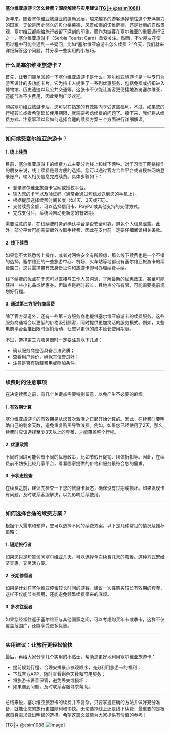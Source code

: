 **塞尔维亚旅游卡怎么续费？深度解读与实用建议[[TG💪+ @esim1088](https://t.me/s/esim1088)]**

近年来，随着塞尔维亚旅游业的蓬勃发展，越来越多的游客选择前往这个充满魅力的国家。无论是历史悠久的贝尔格莱德、风景如画的诺维萨德，还是壮丽的自然景观，塞尔维亚都能给旅行者留下深刻的印象。而作为游客在塞尔维亚的重要通行证之一，塞尔维亚旅游卡（Serbia Tourist Card）备受关注。然而，不少朋友在使用过程中可能会遇到一些疑问，比如“塞尔维亚旅游卡怎么续费？”今天，我们就来详细解答这个问题，并分享一些实用的小技巧。

### 什么是塞尔维亚旅游卡？

首先，让我们简单回顾一下塞尔维亚旅游卡是什么。塞尔维亚旅游卡是一种专门为游客设计的多功能卡片，它为持卡人提供了一系列优惠服务，包括免费或折扣进入博物馆、历史遗迹以及公共交通等。这张卡不仅能让游客更便捷地游览塞尔维亚，还能节省不少费用，因此受到广泛欢迎。

购买塞尔维亚旅游卡后，您可以在指定的有效期内享受这些福利。不过，如果您的行程较长或者希望延长使用期限，就需要考虑续费的问题了。接下来，我们将从续费方式、注意事项以及如何选择合适的续费方案三个方面进行详细解读。

---

### 如何续费塞尔维亚旅游卡？

#### 1. **线上续费**
  
目前，塞尔维亚旅游卡的续费方式主要分为线上和线下两种。对于习惯于网络操作的朋友来说，线上续费是最方便的选择。您可以通过官方合作平台或者授权网站登录账户，输入相关信息完成续费。具体步骤如下：

- 登录塞尔维亚旅游卡官网或授权平台。
- 输入您的卡号以及验证码（通常会通过短信发送到您的手机上）。
- 根据提示选择续费时间长度（如1天、3天或7天）。
- 支付续费金额，可以选择信用卡、PayPal或其他支持的支付方式。
- 完成支付后，系统会自动更新您的有效期。

需要注意的是，在线续费时务必确认平台是否安全可靠，避免个人信息泄露。此外，部分平台可能需要额外收取手续费，因此在支付前一定要仔细阅读相关条款。

#### 2. **线下续费**

如果您不太熟悉线上操作，或者对网络安全有所顾虑，那么线下续费也是一个不错的选择。塞尔维亚的一些旅游中心、机场、火车站等地都设有塞尔维亚旅游卡的续费窗口。您只需携带有效身份证件和旅游卡即可办理续费手续。

线下续费的优点在于您可以直接与工作人员沟通，了解最新的优惠政策，甚至可能获得一些小礼品或优惠券。但缺点是耗时较长，且地点分布有限，可能需要提前规划好行程。

#### 3. **通过第三方服务商续费**

除了官方渠道外，还有一些第三方服务商也提供塞尔维亚旅游卡的续费服务。这些服务商通常会以更低的价格吸引顾客，同时提供更加灵活的服务模式。例如，某些电商平台会推出限时促销活动，让您以更低的成本延长使用期限。

不过，选择第三方服务商时一定要注意以下几点：
- 确认服务商是否具备合法资质；
- 查看用户评价，确保其信誉良好；
- 注意是否有隐藏费用或附加条件。

---

### 续费时的注意事项

在决定续费之前，有几个关键点需要特别留意，以免产生不必要的麻烦。

#### 1. **有效期计算**

塞尔维亚旅游卡的有效期是从您首次激活之日起开始计算的。因此，在续费时要明确自己的剩余天数，避免重复购买导致浪费。例如，如果您已经使用了2天，那么续费时应该选择至少3天以上的套餐，才能覆盖整个行程。

#### 2. **优惠政策**

不同时间段可能会有不同的优惠政策，比如节假日促销、团体折扣等。因此，在续费前不妨多比较几家平台，看看哪家提供的价格和服务最符合您的需求。

#### 3. **卡状态检查**

在续费之前，建议先检查一下您的旅游卡状态，确保没有过期或损坏。如果发现卡有问题，及时联系客服解决，以免影响后续使用。

---

### 如何选择合适的续费方案？

根据个人需求和预算，您可以选择不同的续费方案。以下是几种常见的情况及推荐策略：

#### 1. **短期旅行者**
  
如果您只是短暂访问塞尔维亚几天，可以选择单次续费几天的套餐。这种方式既经济实惠，又灵活方便。

#### 2. **长期停留者**
  
如果是计划在塞尔维亚停留较长时间的游客，建议一次性购买较长有效期的套餐，这样不仅能节省费用，还能避免频繁续费带来的麻烦。

#### 3. **多次往返者**
  
如果您经常往返于塞尔维亚与其他国家之间，可以考虑购买年卡或季卡，这样不仅覆盖范围广，还能享受更多优惠。

---

### 实用建议：让旅行更轻松愉快

最后，再给大家分享几个实用的小贴士，帮助您更好地利用塞尔维亚旅游卡：

- 提前规划行程，合理安排景点参观顺序，充分利用旅游卡的福利；
- 下载官方APP，随时查看剩余天数和可用服务；
- 将旅游卡妥善保管，避免丢失或损坏；
- 如果遇到问题，及时联系客服寻求帮助。

---

总结来说，塞尔维亚旅游卡的续费并不复杂，只要掌握正确的方法并做好充分准备，就能让您的旅行更加顺利和愉快。无论选择线上还是线下续费，最重要的是根据自身需求做出明智的选择。希望这篇文章能为大家提供有价值的参考！

[[TG💪+ @esim1088](https://t.me/s/esim1088) ![Image](https://i.postimg.cc/4NQfJmqS/Snipaste-2025-05-13-00-14-12.png)]